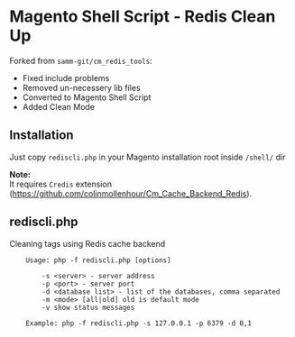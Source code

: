 
Magento Shell Script - Redis Clean Up
====================================

Forked from `samm-git/cm_redis_tools`:  
- Fixed include problems
- Removed un-necessery lib files
- Converted to Magento Shell Script
- Added Clean Mode


Installation
------------
Just copy `rediscli.php` in your Magento installation root inside `/shell/` dir

**Note:**  
It requires `Credis` extension (https://github.com/colinmollenhour/Cm_Cache_Backend_Redis).  


rediscli.php
------------
Cleaning tags using Redis cache backend 
  
        Usage: php -f rediscli.php [options]

            -s <server> - server address
            -p <port> - server port
            -d <database list> - list of the databases, comma separated
            -m <mode> [all|old] old is default mode
            -v show status messages
            
        Example: php -f rediscli.php -s 127.0.0.1 -p 6379 -d 0,1
